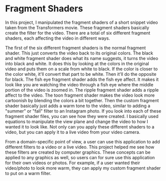 # Fragment Shaders

In this project, I manipulated the fragment shaders of a short snippet video taken from the Transformers movie. These fragment shaders basically create the filter for the video. There are a total of six different fragment shaders, each affecting the video in different ways. 

The first of the six different fragment shaders is the normal fragment shader. This just converts the video back to its original colors. The black and white fragment shader does what its name suggests, it turns the video into black and white. It does this by looking at the colors in the original video and puts them on a scale from white to black. If the color is closer to the color white, it'll convert that part to be white. Then it'll do the opposite for black. The fish eye fragment shader adds the fish eye affect. It makes it look like you are watching the video through a fish eye where the middle portion of the video is zoomed in. The ripple fragment shader adds a ripple affect to the video. The toon fragment shader makes the video look more cartoonish by blending the colors a bit together. Then the custom fragment shader basically just adds a warm tone to the video, similar to adding a "summer" or "fall" filter to an Instagram photo. If you look into each of these fragment shader files, you can see how they were created. I basically used equations to manipulate the view plane and change the video to how I wanted it to look like. Not only can you apply these different shaders to a video, but you can apply it to a live video from your video camera.

From a domain-specific point of view, a user can use this application to add different filters to a video or a live video. This project helped me see how these filters are created by computer graphics. These concepts can be applied to any graphics as well, so users can for sure use this application for their own videos or photos. For example, if a user wanted their video/photo to look more warm, they can apply my custom fragment shader to put on a warm filter.
